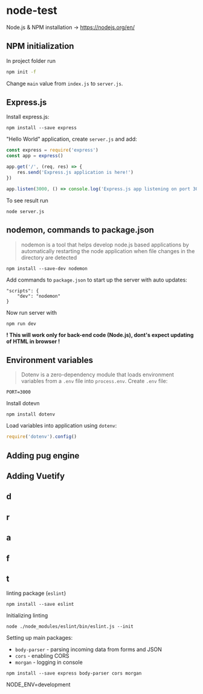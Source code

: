 # node-test

Node.js & NPM installation -> https://nodejs.org/en/


## NPM initialization
In project folder run
```bash
npm init -f
```
Change `main` value from `index.js` to `server.js`.

## Express.js

Install express.js:
```
npm install --save express
```
"Hello World" application, create `server.js` and add:
```javascript
const express = require('express')
const app = express()

app.get('/', (req, res) => {
    res.send('Express.js application is here!')
})

app.listen(3000, () => console.log('Express.js app listening on port 3000!'))
```
To see result run
```
node server.js
```

## nodemon, commands to package.json

> nodemon is a tool that helps develop node.js based applications by automatically restarting the node application when file changes in the directory are detected
```
npm install --save-dev nodemon
```
Add commands to `package.json` to start up the server with auto updates:
```
"scripts": {
    "dev": "nodemon"
}
```
Now run server with
```
npm run dev
```
**! This will work only for back-end code (Node.js), dont's expect updating of HTML in browser !**

## Environment variables
> Dotenv is a zero-dependency module that loads environment variables from a `.env` file into `process.env`. 
Create `.env` file:
```
PORT=3000
```
Install dotevn
```
npm install dotenv
```
Load variables into application using `dotenv`:
```javascript
require('dotenv').config()
```

## Adding pug engine

## Adding Vuetify

<script src="https://cdn.jsdelivr.net/npm/vue/dist/vue.js"></script>
<script src="https://cdn.jsdelivr.net/npm/vuetify/dist/vuetify.js"></script>

## d
## r
## a
## f
## t


linting package (`eslint`)
```
npm install --save eslint
```
Initializing linting
```
node ./node_modules/eslint/bin/eslint.js --init
```


Setting up main packages:
* `body-parser` - parsing incoming data from forms and JSON
* `cors` - enabling CORS
* `morgan` - logging in console
```
npm install --save express body-parser cors morgan
```

NODE_ENV=development




